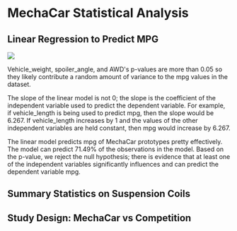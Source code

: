 # MechaCar Statistical Analysis

## Linear Regression to Predict MPG

<img src="https://github.com/teresa-le/MechaCar_Statistical_Analysis/blob/main/Resources/Mecha%20Model%20Multiple%20Linear%20Regression%20Model.png">

Vehicle_weight, spoiler_angle, and AWD's p-values are more than 0.05 so they likely contribute a random amount of variance to the mpg values in the dataset. 

The slope of the linear model is not 0; the slope is the coefficient of the independent variable used to predict the dependent variable. For example, if vehicle_length is being used to predict mpg, then the slope would be 6.267. If vehicle_length increases by 1 and the values of the other independent variables are held constant, then mpg would increase by 6.267.

The linear model predicts mpg of MechaCar prototypes pretty effectively. The model can predict 71.49% of the observations in the model. Based on the p-value, we reject the null hypothesis; there is evidence that at least one of the independent variables significantly influences and can predict the dependent variable mpg. 


## Summary Statistics on Suspension Coils



## Study Design: MechaCar vs Competition

